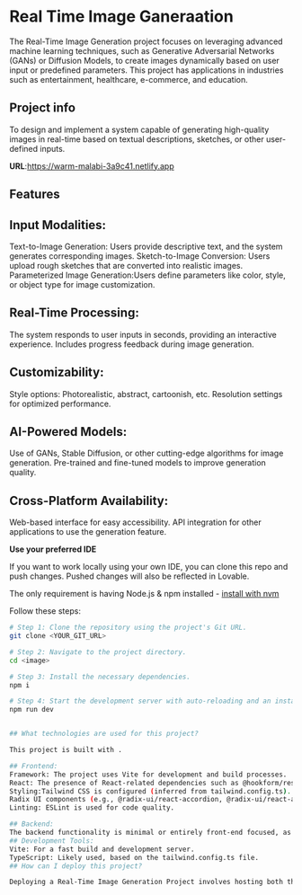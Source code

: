# Real Time Image Ganeraation
The Real-Time Image Generation project focuses on leveraging advanced machine learning techniques, such as Generative Adversarial Networks (GANs) or Diffusion Models, to create images dynamically based on user input or predefined parameters. This project has applications in industries such as entertainment, healthcare, e-commerce, and education.

## Project info
To design and implement a system capable of generating high-quality images in real-time based on textual descriptions, sketches, or other user-defined inputs.

**URL**:https://warm-malabi-3a9c41.netlify.app

## Features
## Input Modalities:

Text-to-Image Generation:  Users provide descriptive text, and the system generates corresponding images.
Sketch-to-Image Conversion: Users upload rough sketches that are converted into realistic images.
Parameterized Image Generation:Users define parameters like color, style, or object type for image customization.
## Real-Time Processing:
The system responds to user inputs in seconds, providing an interactive experience.
Includes progress feedback during image generation.

## Customizability:
Style options: Photorealistic, abstract, cartoonish, etc.
Resolution settings for optimized performance.
## AI-Powered Models:
Use of GANs, Stable Diffusion, or other cutting-edge algorithms for image generation.
Pre-trained and fine-tuned models to improve generation quality.
## Cross-Platform Availability:
Web-based interface for easy accessibility.
API integration for other applications to use the generation feature.




**Use your preferred IDE**

If you want to work locally using your own IDE, you can clone this repo and push changes. Pushed changes will also be reflected in Lovable.

The only requirement is having Node.js & npm installed - [install with nvm](https://github.com/nvm-sh/nvm#installing-and-updating)

Follow these steps:

```sh
# Step 1: Clone the repository using the project's Git URL.
git clone <YOUR_GIT_URL>

# Step 2: Navigate to the project directory.
cd <image>

# Step 3: Install the necessary dependencies.
npm i

# Step 4: Start the development server with auto-reloading and an instant preview.
npm run dev


## What technologies are used for this project?

This project is built with .

## Frontend:
Framework: The project uses Vite for development and build processes.
React: The presence of React-related dependencies such as @hookform/resolvers indicates this is a React-based project.
Styling:Tailwind CSS is configured (inferred from tailwind.config.ts).
Radix UI components (e.g., @radix-ui/react-accordion, @radix-ui/react-avatar) for accessible, styled React components.
Linting: ESLint is used for code quality.

## Backend:
The backend functionality is minimal or entirely front-end focused, as indicated by the absence of explicit backend frameworks. The project is likely intended to serve static files or rely on external APIs.
## Development Tools:
Vite: For a fast build and development server.
TypeScript: Likely used, based on the tailwind.config.ts file.
## How can I deploy this project?

Deploying a Real-Time Image Generation Project involves hosting both the frontend and backend components along with the machine learning models and ensuring real-time performance. Below are the steps to deploy your project effectively:https://warm-malabi-3a9c41.netlify.app

